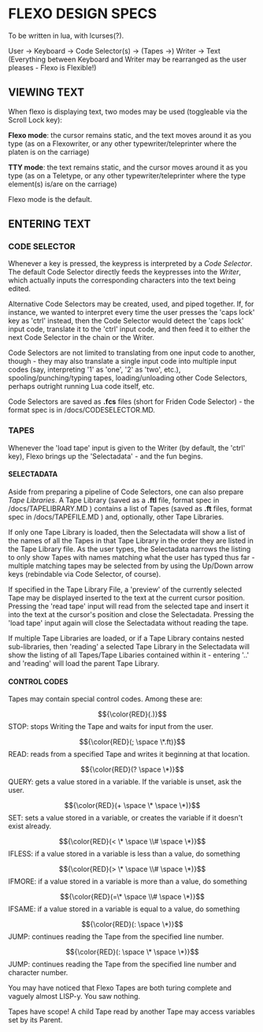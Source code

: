 # FLEXO DESIGN SPECS
To be written in lua, with lcurses(?).

User -> Keyboard -> Code Selector(s) -> (Tapes ->) Writer -> Text
(Everything between Keyboard and Writer may be rearranged as the user pleases - Flexo is Flexible!)

## VIEWING TEXT
When flexo is displaying text, two modes may be used (toggleable via the Scroll Lock key):

**Flexo mode**: the cursor remains static, and the text moves around it as you type (as on a Flexowriter, or any other typewriter/teleprinter where the platen is on the carriage)
	
**TTY mode**: the text remains static, and the cursor moves around it as you type (as on a Teletype, or any other typewriter/teleprinter where the type element(s) is/are on the carriage)
	
Flexo mode is the default. 

## ENTERING TEXT

### CODE SELECTOR
Whenever a key is pressed, the keypress is interpreted by a *Code Selector*. The default Code Selector directly feeds the keypresses into the *Writer*, which actually inputs the corresponding characters into the text being edited.

Alternative Code Selectors may be created, used, and piped together. If, for instance, we wanted to interpret every time the user presses the 'caps lock' key as 'ctrl' instead, then the Code Selector would detect the 'caps lock' input code, translate it to the 'ctrl' input code, and then feed it to either the next Code Selector in the chain or the Writer.

Code Selectors are not limited to translating from one input code to another, though - they may also translate a single input code into multiple input codes (say, interpreting '1' as 'one', '2' as 'two', etc.), spooling/punching/typing tapes, loading/unloading other Code Selectors, perhaps outright running Lua code itself, etc.

Code Selectors are saved as **.fcs** files (short for Friden Code Selector) - the format spec is in /docs/CODESELECTOR.MD.

### TAPES
Whenever the 'load tape' input is given to the Writer (by default, the 'ctrl' key), Flexo brings up the 'Selectadata' - and the fun begins.

#### SELECTADATA
Aside from preparing a pipeline of Code Selectors, one can also prepare *Tape Libraries*. A Tape Library (saved as a **.ftl** file, format spec in /docs/TAPELIBRARY.MD ) contains a list of Tapes (saved as **.ft** files, format spec in /docs/TAPEFILE.MD ) and, optionally, other Tape Libraries. 

If only one Tape Library is loaded, then the Selectadata will show a list of the names of all the Tapes in that Tape Library in the order they are listed in the Tape Library file. As the user types, the Selectadata narrows the listing to only show Tapes with names matching what the user has typed thus far - multiple matching tapes may be selected from by using the Up/Down arrow keys (rebindable via Code Selector, of course). 

If specified in the Tape Library File, a 'preview' of the currently selected Tape may be displayed inserted to the text at the current cursor position. Pressing the 'read tape' input will read from the selected tape and insert it into the text at the cursor's position and close the Selectadata. Pressing the 'load tape' input again will close the Selectadata without reading the tape. 

If multiple Tape Libraries are loaded, or if a Tape Library contains nested sub-libraries, then 'reading' a selected Tape Library in the Selectadata will show the listing of all Tapes/Tape Libaries contained within it - entering '..' and 'reading' will load the parent Tape Library.

#### CONTROL CODES
Tapes may contain special control codes. Among these are:

$${\color{RED}(.)}$$ STOP: stops Writing the Tape and waits for input from the user.

$${\color{RED}(; \space \*.ft)}$$ READ: reads from a specified Tape and writes it beginning at that location.

$${\color{RED}(? \space \*)}$$ QUERY: gets a value stored in a variable. If the variable is unset, ask the user.

$${\color{RED}(+ \space \* \space \*)}$$ SET: sets a value stored in a variable, or creates the variable if it doesn't exist already.

$${\color{RED}(< \* \space \\# \space \*)}$$ IFLESS: if a value stored in a variable is less than a value, do something

$${\color{RED}(> \* \space \\# \space \*)}$$ IFMORE: if a value stored in a variable is more than a value, do something

$${\color{RED}(=\* \space \\# \space \*)}$$ IFSAME: if a value stored in a variable is equal to a value, do something

$${\color{RED}(: \space \*)}$$ JUMP: continues reading the Tape from the specified line number.

$${\color{RED}(: \space \* \space \*)}$$ JUMP: continues reading the Tape from the specified line number and character number.

You may have noticed that Flexo Tapes are both turing complete and vaguely almost LISP-y. You saw nothing.

Tapes have scope! A child Tape read by another Tape may access variables set by its Parent.
